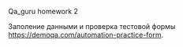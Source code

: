 
Qa_guru homework 2

Заполение данными и проверка тестовой формы https://demoqa.com/automation-practice-form.
